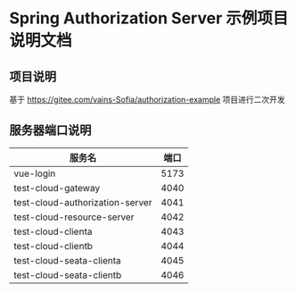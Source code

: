 # Spring Authorization Server 示例项目 说明文档
## 项目说明
基于 https://gitee.com/vains-Sofia/authorization-example 项目进行二次开发
## 服务器端口说明
| 服务名 | 端口 |
| ---- | ---- |
| vue-login | 5173 | 
| test-cloud-gateway | 4040 |
| test-cloud-authorization-server | 4041 | 
| test-cloud-resource-server | 4042 |
| test-cloud-clienta | 4043 |
| test-cloud-clientb | 4044 |
| test-cloud-seata-clienta | 4045 |
| test-cloud-seata-clientb | 4046 |
